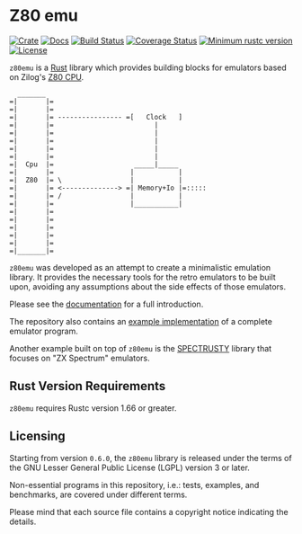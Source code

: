 Z80 emu
=======

[![Crate][Crate img]][Crate Link]
[![Docs][Docs img]][Docs Link]
[![Build Status][Build img]][Build Link]
[![Coverage Status][Coverage img]][Coverage Link]
[![Minimum rustc version][rustc version img]][rustc version link]
[![License][License img]][License Link]

`z80emu` is a [Rust](https://www.rust-lang.org) library which provides building blocks for emulators based on
Zilog's [Z80 CPU](https://en.wikipedia.org/wiki/Zilog_Z80).


```text
  _______
=|       |=
=|       |=                               
=|       |= ---------------- =[   Clock   ]
=|       |=                         |
=|       |=                         |
=|       |=                         |
=|       |=                         |
=|       |=                         |
=|  Cpu  |=                    _____|_____
=|       |=                   |           |
=|  Z80  |= \                 |           |
=|       |= <--------------> =| Memory+Io |=:::::
=|       |= /                 |           |
=|       |=                   |___________|
=|       |=
=|       |=
=|       |=
=|       |=
=|       |=
=|_______|=
```

`z80emu` was developed as an attempt to create a minimalistic emulation library. It provides the necessary tools for the retro emulators to be built upon, avoiding any assumptions about the side effects of those emulators.

Please see the [documentation][Docs Link] for a full introduction.

The repository also contains an [example implementation](examples/ral1243) of a complete emulator program.

Another example built on top of `z80emu` is the [SPECTRUSTY](https://royaltm.github.io/spectrusty) library that focuses on "ZX Spectrum" emulators.


Rust Version Requirements
-------------------------

`z80emu` requires Rustc version 1.66 or greater.


Licensing
---------

Starting from version `0.6.0`, the `z80emu` library is released under the terms of the GNU Lesser General Public License (LGPL) version 3 or later.

Non-essential programs in this repository, i.e.: tests, examples, and benchmarks, are covered under different terms.

Please mind that each source file contains a copyright notice indicating the details.

[Crate Link]: https://crates.io/crates/z80emu
[Crate img]: https://img.shields.io/crates/v/z80emu.svg
[Docs Link]: https://docs.rs/z80emu
[Docs img]: https://docs.rs/z80emu/badge.svg
[Build Link]: https://github.com/royaltm/rust-z80emu/actions/workflows/ci.yml
[Build img]: https://github.com/royaltm/rust-z80emu/actions/workflows/ci.yml/badge.svg?branch=master
[rustc version link]: https://github.com/royaltm/rust-z80emu#rust-version-requirements
[rustc version img]: https://img.shields.io/badge/rustc-1.66+-lightgray.svg
[License Link]: https://www.gnu.org/licenses/#LGPL
[License img]: https://img.shields.io/crates/l/z80emu
[Coverage Link]: https://coveralls.io/github/royaltm/rust-z80emu?branch=master
[Coverage img]: https://coveralls.io/repos/github/royaltm/rust-z80emu/badge.svg?branch=master
